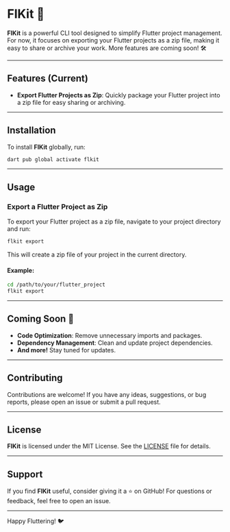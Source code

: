 # FlKit 🚀

**FlKit** is a powerful CLI tool designed to simplify Flutter project management. For now, it focuses on exporting your Flutter projects as a zip file, making it easy to share or archive your work. More features are coming soon! 🛠️

---

## Features (Current)
- **Export Flutter Projects as Zip**: Quickly package your Flutter project into a zip file for easy sharing or archiving.

---

## Installation

To install **FlKit** globally, run:

```bash
dart pub global activate flkit
```

---

## Usage

### Export a Flutter Project as Zip

To export your Flutter project as a zip file, navigate to your project directory and run:

```bash
flkit export
```

This will create a zip file of your project in the current directory.

#### Example:
```bash
cd /path/to/your/flutter_project
flkit export
```

---

## Coming Soon 🚧
- **Code Optimization**: Remove unnecessary imports and packages.
- **Dependency Management**: Clean and update project dependencies.
- **And more!** Stay tuned for updates.

---

## Contributing

Contributions are welcome! If you have any ideas, suggestions, or bug reports, please open an issue or submit a pull request.

---

## License

**FlKit** is licensed under the MIT License. See the [LICENSE](LICENSE) file for details.

---

## Support

If you find **FlKit** useful, consider giving it a ⭐️ on GitHub! For questions or feedback, feel free to open an issue.

---

Happy Fluttering! 🐦
